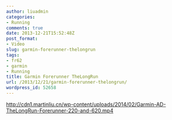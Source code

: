 ```yaml
---
author: liuadmin
categories:
- Running
comments: true
date: 2013-12-21T15:52:48Z
post_format:
- Video
slug: garmin-forerunner-thelongrun
tags:
- fr62
- garmin
- Running
title: Garmin Forerunner TheLongRun
url: /2013/12/21/garmin-forerunner-thelongrun/
wordpress_id: 52658
---
```


http://cdn1.martinliu.cn/wp-content/uploads/2014/02/Garmin-AD-TheLongRun-Forerunner-220-and-620.mp4
